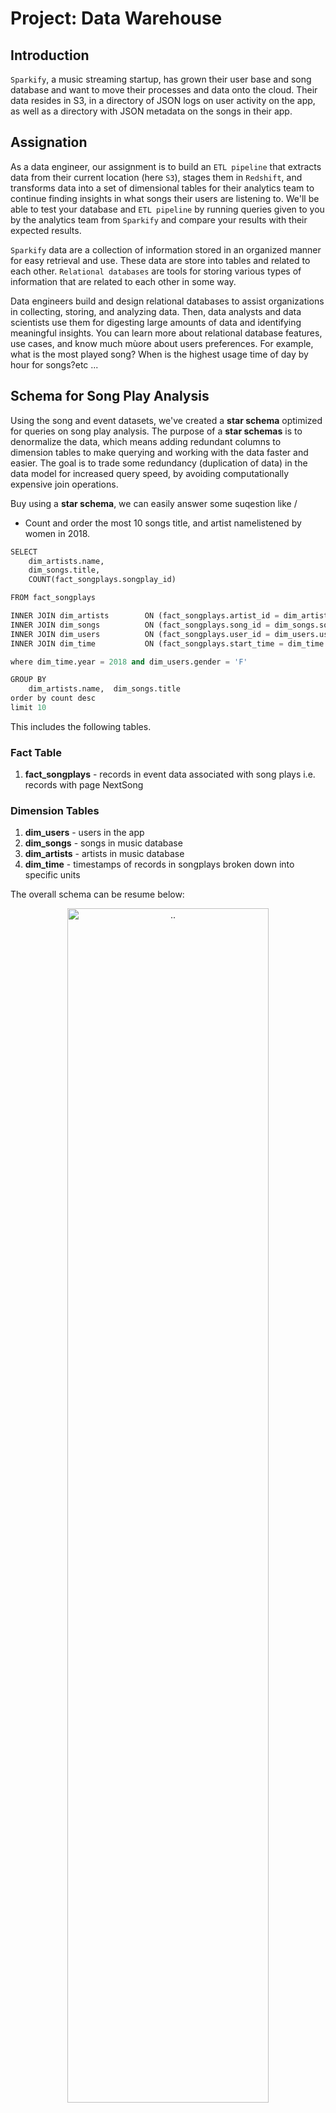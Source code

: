 # Project: Data Warehouse

## Introduction 
``Sparkify``, a music streaming startup, has grown their user base and song database and want to move their processes and data onto the cloud. Their data resides in S3, in a directory of JSON logs on user activity on the app, as well as a directory with JSON metadata on the songs in their app.

## Assignation

As a data engineer, our assignment is to build an ``ETL pipeline`` that extracts data from their current location (here ``S3``), stages them in ``Redshift``, and transforms data into a set of dimensional tables for their analytics team to continue finding insights in what songs their users are listening to. We'll be able to test your database and ``ETL pipeline`` by running queries given to you by the analytics team from ``Sparkify`` and compare your results with their expected results.

``Sparkify`` data are a collection of information stored in an organized manner for easy retrieval and use. These data are store into tables  and related to each other. ``Relational databases`` are tools for storing various types of information that are related to each other in some way. 

 Data engineers build and design relational databases to assist organizations in collecting, storing, and analyzing data. Then, data analysts and data scientists use them for digesting large amounts of data and identifying meaningful insights. You can learn more about relational database features, use cases, and know much mùore about users preferences. For example, what is the most played song? When is the highest usage time of day by hour for songs?etc ...

 ## Schema for Song Play Analysis
 Using the song and event datasets, we've created a **star schema** optimized for queries on song play analysis. 
 The purpose of a **star schemas** is to denormalize the data, which means adding redundant columns to dimension tables to make querying and working with the data faster and easier. The goal is to trade some redundancy (duplication of data) in the data model for increased query speed, by avoiding computationally expensive join operations.

 Buy using a **star schema**, we can easily answer some suqestion like /
 * Count and order the most 10 songs title, and artist namelistened by women in 2018.

````python
SELECT
	dim_artists.name,
    dim_songs.title,
	COUNT(fact_songplays.songplay_id)

FROM fact_songplays 

INNER JOIN dim_artists 	      ON (fact_songplays.artist_id = dim_artists.artist_id)
INNER JOIN dim_songs 	      ON (fact_songplays.song_id = dim_songs.song_id)
INNER JOIN dim_users 	      ON (fact_songplays.user_id = dim_users.user_id)
INNER JOIN dim_time  	      ON (fact_songplays.start_time = dim_time.start_time)

where dim_time.year = 2018 and dim_users.gender = 'F'

GROUP BY
	dim_artists.name,  dim_songs.title
order by count desc
limit 10
````
 
 
 This includes the following tables. 
 ### Fact Table
1. **fact_songplays** - records in event data associated with song plays i.e. records with page NextSong
### Dimension Tables
1. **dim_users** - users in the app
2. **dim_songs** - songs in music database
3. **dim_artists** - artists in music database
4. **dim_time** - timestamps of records in songplays broken down into specific units

The overall schema can be resume below:

<p align="center">
  <img src="./fig/schema.png" alt=".." title="Optional title" width="80%" height="70%"/>  
</p> 

 ## How to run
 1. The project folder includes several files where the main important is ``dwh.cfg``, wher you have to fill the some informations, and save it as ``dwh.cfg`` in the project root folder.

 ````cfg
[CLUSTER]
HOST='dwhclusterproject.XXXXXXXXXXX.us-west-2.redshift.amazonaws.com'
DB_NAME=
DB_USER=
DB_PASSWORD=
DB_PORT=5439

[CLUSTER_PRO]
#DWH_CLUSTER_TYPE=single-node
DWH_CLUSTER_TYPE=multi-node
#DWH_NUM_NODES=1
DWH_NUM_NODES=4
DWH_NODE_TYPE=dc2.large
DWH_CLUSTER_IDENTIFIER=dwhClusterProject

[IAM_ROLE]
DWH_IAM_ROLE_NAME=dwhRole
DWH_ARN=arn:aws:iam::XXXXXXXXXXXX:role/dwhRole

[S3]
LOG_DATA='s3://udacity-dend/log-data'
LOG_JSONPATH='s3://udacity-dend/log_json_path.json'
SONG_DATA='s3://udacity-dend/song-data'

[AWS]
ACCESS_KEY=
SECRET_KEY=
ACCESS_REGION = 'us-west-2'
````
2. Create an activate **python environment** with the dependencies listed on requirements.txt.

````python
python3 -m venv ~/.UdacityProject

source  ~/.UdacityProject/bin/activate
````

3. Run the ``create_iam_cluster.py`` script to set up all the infrastructure for this project.
````python
$ python create_iam_cluster.py
````

````python
W:\MOOC\Udacity\AWS Data Engineering with AWS\02.Cloud Data Warehouses\06.Project Data Warehouse>python create_iam_cluster.py
2023-05-19 14:58:37,119: INFO: 1.1 Creating a new IAM Role
2023-05-19 14:58:37,615: INFO: 1.2 Attaching Policy
2023-05-19 14:58:37,779: INFO: 1.3 Get the IAM role ARN
2023-05-19 14:58:37,911: INFO: IAM role created with ID:  arn:aws:iam:XXXXXXXXXXXX:role/dwhRole
2023-05-19 14:58:37,911: INFO: Creating Redshift Cluster...
2023-05-19 15:01:14,476: INFO: Redshift Cluster endpoint: dwhclusterproject.xxxxxxxxxxxx.us-west-2.redshift.amazonaws.com
2023-05-19 15:01:14,476: INFO: Redshift Cluster arn:    arn:aws:iam::XXXXXXXXXXXX:role/dwhRole
2023-05-19 15:01:14,477: INFO: Redshift Cluster dwhClusterProject was created !!!
2023-05-19 15:01:14,477: INFO: Update clusters security group...
'VpcId'
2023-05-19 15:01:14,479: INFO: None
2023-05-19 15:01:14,480: INFO: postgresql://dwhuser:XXXXXXXX@dwhclusterproject.XXXXXXXXXXXX.us-west-2.redshift.amazonaws.com:5439/dwh
2023-05-19 15:01:15,763: INFO: Connected to the Cluster for testing.
2023-05-19 15:01:15,764: INFO: Connection OK.!!!
````

4. Run the ``create_tables script.py`` to set up the database staging and analytical tables. This script will build the overall **ETL pipeline**
````python
$ python create_tables.py
````

````python
W:\MOOC\Udacity\AWS Data Engineering with AWS\02.Cloud Data Warehouses\06.Project Data Warehouse>python create_tables.py
2023-05-19 15:04:19,376: INFO: Connecting to database....
2023-05-19 15:04:19,377: INFO: Dropping any existing tables...
2023-05-19 15:04:22,908: INFO: Creating dimensional and staging tables...
2023-05-19 15:04:26,902: INFO: Completed creating all tables!
````

5. Finally, run the ``etl.py`` script to extract data from the files in S3, stage it in redshift, and store it in the dimensional tables.
````python
$ python create_tables.py
````

````python
2023-05-19 15:06:03,139: INFO: Connecting to database: <connection object at 0x000002322FAF2790; 
dsn: 'user=dwhuser password=xxx dbname=dwh host=dwhclusterproject.XXXXXXXXXXXX.us-west-2.redshift.amazonaws.com port=5439', 
closed: 0>

2023-05-19 15:06:03,140: INFO: Loading data from S3 into the staging tables...
2023-05-19 15:06:03,140: INFO:
    COPY staging_events FROM 's3://udacity-dend/log-data'
    credentials 'aws_iam_role=arn:aws:iam::XXXXXXXXXXXX:role/dwhRole'
    region 'us-west-2'
    format as json 's3://udacity-dend/log_json_path.json';

2023-05-19 15:06:03,140: INFO: Currently loading the Log event dataset from S3 to the staging table...
2023-05-19 15:06:34,046: INFO:
    COPY staging_songs FROM 's3://udacity-dend/song-data'
    credentials 'aws_iam_role=arn:aws:iam::XXXXXXXXXXXX:role/dwhRole'
    region 'us-west-2'
    format as json 'auto';

2023-05-19 15:06:34,047: INFO: Currently loading the Song dataset from S3 to the staging table...
2023-05-19 17:17:04,416: INFO: Loading all data into the staging tables is completed!
2023-05-19 17:17:04,423: INFO: Beginning loading of dimensional data from staging to production analytics tables...
Loading data from User table...
Loading data from Song table...
Loading data from Artist table...
Loading data from Time table...
Loading data from Song play table...
2023-05-19 17:18:07,284: INFO: Completed inserting data into the dimensional tables!
2023-05-19 17:18:07,287: INFO: Completed loading and insering data in all tables!
````

6. For some uses cases analysis(like counting the numbers of rows in each tables) , run ``query_results.py``.
````python
$ python query_results.py
````

````python
W:\MOOC\Udacity\AWS Data Engineering with AWS\02.Cloud Data Warehouses\06.Project Data Warehouse>python query_results.py
2023-05-19 19:21:40,576: INFO:
Running:
    SELECT COUNT(*) FROM staging_events
         8056 rows
2023-05-19 19:21:40,764: INFO:
Running:
    SELECT COUNT(*) FROM staging_songs
         385252 rows
2023-05-19 19:21:40,952: INFO:
Running:
    SELECT COUNT(*) FROM fact_songplays
         6962 rows
2023-05-19 19:21:41,134: INFO:
Running:
    SELECT COUNT(*) FROM dim_users
         104 rows
2023-05-19 19:21:41,318: INFO:
Running:
    SELECT COUNT(*) FROM dim_songs
         384995 rows
2023-05-19 19:21:41,506: INFO:
Running:
    SELECT COUNT(*) FROM dim_artists
         45266 rows
2023-05-19 19:21:41,692: INFO:
Running:
    SELECT COUNT(*) FROM dim_time
         6813 rows
 ````

7. Delete your redshift cluster when finished. You also need to detach role policy and delete role created.
   
````python
redshift.delete_cluster( ClusterIdentifier=DWH_CLUSTER_IDENTIFIER,  SkipFinalClusterSnapshot=True)
iam.detach_role_policy(RoleName=DWH_IAM_ROLE_NAME, PolicyArn="arn:aws:iam::aws:policy/AmazonS3ReadOnlyAccess")
iam.delete_role(RoleName=DWH_IAM_ROLE_NAME)
````